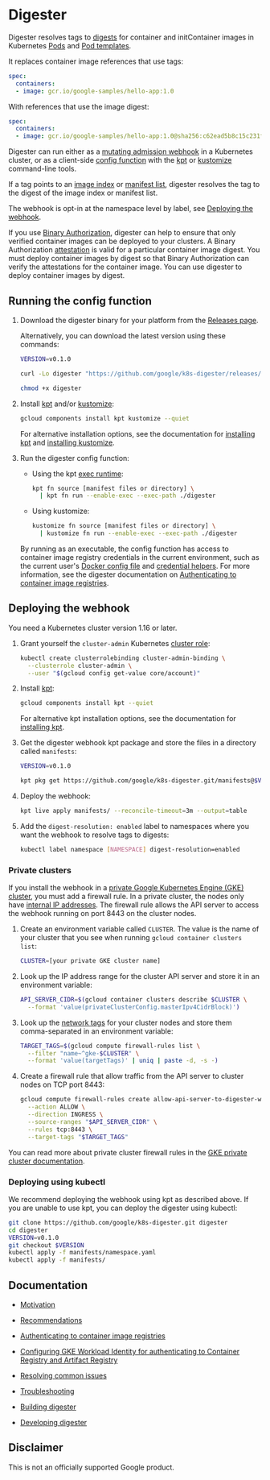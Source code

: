 # Digester

Digester resolves tags to
[digests](https://cloud.google.com/solutions/using-container-images) for
container and initContainer images in Kubernetes
[Pods](https://kubernetes.io/docs/concepts/workloads/pods/) and
[Pod templates](https://kubernetes.io/docs/concepts/workloads/pods/#pod-templates).

It replaces container image references that use tags:

```yaml
spec:
  containers:
  - image: gcr.io/google-samples/hello-app:1.0
```

With references that use the image digest:

```yaml
spec:
  containers:
  - image: gcr.io/google-samples/hello-app:1.0@sha256:c62ead5b8c15c231f9e786250b07909daf6c266d0fcddd93fea882eb722c3be4
```

Digester can run either as a
[mutating admission webhook](https://kubernetes.io/docs/reference/access-authn-authz/extensible-admission-controllers/)
in a Kubernetes cluster, or as a client-side
[config function](https://googlecontainertools.github.io/kpt/concepts/functions/)
with the [kpt](https://googlecontainertools.github.io/kpt/) or
[kustomize](https://kubectl.docs.kubernetes.io/guides/introduction/kustomize/)
command-line tools.

If a tag points to an
[image index](https://github.com/opencontainers/image-spec/blob/master/image-index.md#oci-image-index-specification)
or
[manifest list](https://docs.docker.com/registry/spec/manifest-v2-2/#manifest-list),
digester resolves the tag to the digest of the image index or manifest list.

The webhook is opt-in at the namespace level by label, see
[Deploying the webhook](#deploying-the-webhook).

If you use
[Binary Authorization](https://cloud.google.com/binary-authorization/docs),
digester can help to ensure that only verified container images can be deployed
to your clusters. A Binary Authorization
[attestation](https://cloud.google.com/binary-authorization/docs/key-concepts#attestations)
is valid for a particular container image digest. You must deploy container
images by digest so that Binary Authorization can verify the attestations for
the container image. You can use digester to deploy container images by digest.

## Running the config function

1.  Download the digester binary for your platform from the
    [Releases page](../../releases).

    Alternatively, you can download the latest version using these commands:

    ```bash
    VERSION=v0.1.0

    curl -Lo digester "https://github.com/google/k8s-digester/releases/download/$VERSION/digester_$(uname -s)_$(uname -m)"

    chmod +x digester
    ```

2.  Install [kpt](https://googlecontainertools.github.io/kpt/installation/)
    and/or
    [kustomize](https://kubectl.docs.kubernetes.io/installation/kustomize/):

    ```bash
    gcloud components install kpt kustomize --quiet
    ```

    For alternative installation options, see the documentation for
    [installing kpt](https://googlecontainertools.github.io/kpt/installation/)
    and
    [installing kustomize](https://kubectl.docs.kubernetes.io/installation/kustomize/).

3.  Run the digester config function:

    -   Using the kpt
        [exec runtime](https://googlecontainertools.github.io/kpt/guides/producer/functions/exec/):

        ```bash
        kpt fn source [manifest files or directory] \
          | kpt fn run --enable-exec --exec-path ./digester
        ```

    -  Using kustomize:

        ```bash
        kustomize fn source [manifest files or directory] \
          | kustomize fn run --enable-exec --exec-path ./digester
        ```

    By running as an executable, the config function has access to container
    image registry credentials in the current environment, such as the current
    user's
    [Docker config file](https://github.com/google/go-containerregistry/blob/main/pkg/authn/README.md#the-config-file)
    and
    [credential helpers](https://docs.docker.com/engine/reference/commandline/login/#credential-helper-protocol).
    For more information, see the digester documentation on
    [Authenticating to container image registries](docs/authentication.md).

## Deploying the webhook

You need a Kubernetes cluster version 1.16 or later.

1.  Grant yourself the `cluster-admin` Kubernetes
    [cluster role](https://kubernetes.io/docs/reference/access-authn-authz/rbac/):

    ```bash
    kubectl create clusterrolebinding cluster-admin-binding \
      --clusterrole cluster-admin \
      --user "$(gcloud config get-value core/account)"
    ```

2.  Install [kpt](https://googlecontainertools.github.io/kpt/installation/):

    ```bash
    gcloud components install kpt --quiet
    ```

    For alternative kpt installation options, see the documentation for
    [installing kpt](https://googlecontainertools.github.io/kpt/installation/).

3.  Get the digester webhook kpt package and store the files in a directory
    called `manifests`:

    ```bash
    VERSION=v0.1.0

    kpt pkg get https://github.com/google/k8s-digester.git/manifests@$VERSION manifests
    ```

4.  Deploy the webhook:

    ```bash
    kpt live apply manifests/ --reconcile-timeout=3m --output=table
    ```

5.  Add the `digest-resolution: enabled` label to namespaces where you want the
    webhook to resolve tags to digests:

    ```bash
    kubectl label namespace [NAMESPACE] digest-resolution=enabled
    ```

### Private clusters

If you install the webhook in a
[private Google Kubernetes Engine (GKE) cluster](https://cloud.google.com/kubernetes-engine/docs/how-to/private-clusters),
you must add a firewall rule. In a private cluster, the nodes only have
[internal IP addresses](https://cloud.google.com/vpc/docs/ip-addresses).
The firewall rule allows the API server to access the webhook running on port
8443 on the cluster nodes.

1.  Create an environment variable called `CLUSTER`. The value is the name of
    your cluster that you see when running `gcloud container clusters list`:

    ```bash
    CLUSTER=[your private GKE cluster name]
    ```

2.  Look up the IP address range for the cluster API server and store it in an
    environment variable:

    ```bash
    API_SERVER_CIDR=$(gcloud container clusters describe $CLUSTER \
      --format 'value(privateClusterConfig.masterIpv4CidrBlock)')
    ```

3.  Look up the
    [network tags](https://cloud.google.com/vpc/docs/add-remove-network-tags)
    for your cluster nodes and store them comma-separated in an environment
    variable:

    ```bash
    TARGET_TAGS=$(gcloud compute firewall-rules list \
      --filter "name~^gke-$CLUSTER" \
      --format 'value(targetTags)' | uniq | paste -d, -s -)
    ```

4.  Create a firewall rule that allow traffic from the API server to cluster
    nodes on TCP port 8443:

    ```bash
    gcloud compute firewall-rules create allow-api-server-to-digester-webhook \
      --action ALLOW \
      --direction INGRESS \
      --source-ranges "$API_SERVER_CIDR" \
      --rules tcp:8443 \
      --target-tags "$TARGET_TAGS"
    ```

You can read more about private cluster firewall rules in the
[GKE private cluster documentation](https://cloud.google.com/kubernetes-engine/docs/how-to/private-clusters#add_firewall_rules).

### Deploying using kubectl

We recommend deploying the webhook using kpt as described above. If you are
unable to use kpt, you can deploy the digester using kubectl:

```bash
git clone https://github.com/google/k8s-digester.git digester
cd digester
VERSION=v0.1.0
git checkout $VERSION
kubectl apply -f manifests/namespace.yaml
kubectl apply -f manifests/
```

## Documentation

-   [Motivation](docs/motivation.md)

-   [Recommendations](docs/recommendations.md)

-   [Authenticating to container image registries](docs/authentication.md)

-   [Configuring GKE Workload Identity for authenticating to Container Registry and Artifact Registry](docs/workload-identity.md)

-   [Resolving common issues](docs/common-issues.md)

-   [Troubleshooting](docs/troubleshooting.md)

-   [Building digester](docs/build.md)

-   [Developing digester](docs/development.md)

## Disclaimer

This is not an officially supported Google product.
